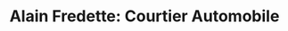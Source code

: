 ---
title: "Alain Fredette: Courtier Automobile"
url: /sherbrooke/alain-fredette-courtier-automobile/
shop: car
---